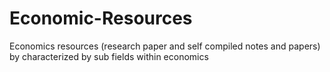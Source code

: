 # Economic-Resources
Economics resources (research paper and self compiled notes and papers) by characterized by sub  fields within economics 
